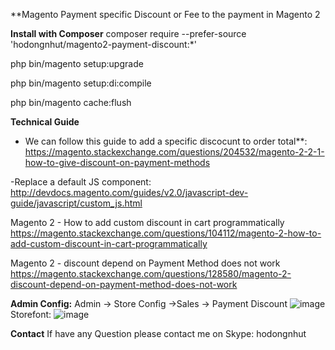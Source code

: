 **Magento Payment specific Discount or Fee to the payment in Magento 2

**Install with Composer**
composer require --prefer-source 'hodongnhut/magento2-payment-discount:*'

php bin/magento setup:upgrade

php bin/magento setup:di:compile

php bin/magento cache:flush

**Technical Guide**
- We can follow this guide to add a specific discocunt to order total**:
https://magento.stackexchange.com/questions/204532/magento-2-2-1-how-to-give-discount-on-payment-methods

-Replace a default JS component: http://devdocs.magento.com/guides/v2.0/javascript-dev-guide/javascript/custom_js.html

Magento 2 - How to add custom discount in cart programmatically
https://magento.stackexchange.com/questions/104112/magento-2-how-to-add-custom-discount-in-cart-programmatically

Magento 2 - discount depend on Payment Method does not work
https://magento.stackexchange.com/questions/128580/magento-2-discount-depend-on-payment-method-does-not-work

**Admin Config:**
Admin -> Store Config ->Sales -> Payment Discount
![image](https://user-images.githubusercontent.com/8769219/175768768-f3418965-0cf7-4691-96a3-7d2feeb2d30c.png)
Storefont:
![image](https://user-images.githubusercontent.com/8769219/175768891-2cb93efa-0092-46df-b791-e3373a4fda47.png)

**Contact**
If have any Question please contact me on Skype: hodongnhut
